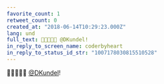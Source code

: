 ```yaml
---
favorite_count: 1
retweet_count: 0
created_at: "2018-06-14T10:29:23.000Z"
lang: und
full_text: 🐼🐼🐼🐼🐼 @DKundel!
in_reply_to_screen_name: coderbyheart
in_reply_to_status_id_str: "1007178030815510528"
---
```


🐼🐼🐼🐼🐼 [@DKundel](https://twitter.com/DKundel)!
